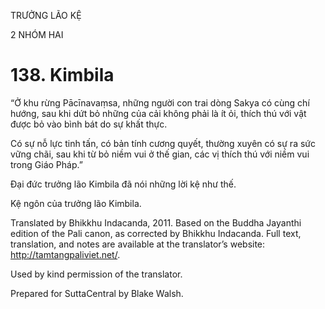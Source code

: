 TRƯỞNG LÃO KỆ

2 NHÓM HAI

# 138\. Kimbila

“Ở khu rừng Pācīnavaṃsa, những người con trai dòng Sakya có cùng chí hướng, sau khi dứt bỏ những của cải không phải là ít ỏi, thích thú với vật được bỏ vào bình bát do sự khất thực.

Có sự nỗ lực tinh tấn, có bản tính cương quyết, thường xuyên có sự ra sức vững chãi, sau khi từ bỏ niềm vui ở thế gian, các vị thích thú với niềm vui trong Giáo Pháp.”

Đại đức trưởng lão Kimbila đã nói những lời kệ như thế.

Kệ ngôn của trưởng lão Kimbila.

Translated by Bhikkhu Indacanda, 2011. Based on the Buddha Jayanthi edition of the Pali canon, as corrected by Bhikkhu Indacanda. Full text, translation, and notes are available at the translator’s website: http://tamtangpaliviet.net/.

Used by kind permission of the translator.

Prepared for SuttaCentral by Blake Walsh.